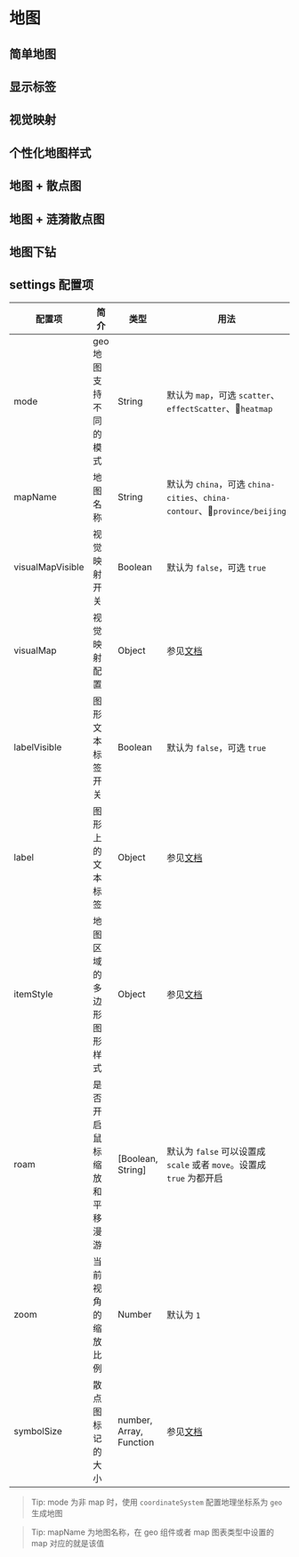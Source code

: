 # 地图

## 简单地图

<vuep template="#basicGeo" :options="{ theme: 'vue', lineNumbers: false }"></vuep>

<script v-pre type="text/x-template" id="basicGeo">

<template>
  <ve-geo-chart :data="chartData" />
</template>

<script>
const randomData = () => {
  return Math.round(Math.random() * 1000)
}

module.exports = {
  created () {
    this.chartData = {
      measures: [
        {
          name: 'iPhone XR',
          data: [
            { name: '北京', value: randomData() },
            { name: '天津', value: randomData() },
            { name: '上海', value: randomData() },
            { name: '重庆', value: randomData() },
            { name: '河北', value: randomData() },
            { name: '河南', value: randomData() },
            { name: '云南', value: randomData() },
            { name: '辽宁', value: randomData() },
            { name: '黑龙江', value: randomData() },
            { name: '湖南', value: randomData() },
            { name: '安徽', value: randomData() },
            { name: '山东', value: randomData() },
            { name: '新疆', value: randomData() },
            { name: '江苏', value: randomData() },
            { name: '浙江', value: randomData() },
            { name: '江西', value: randomData() },
            { name: '湖北', value: randomData() },
            { name: '广西', value: randomData() },
            { name: '甘肃', value: randomData() },
            { name: '山西', value: randomData() },
            { name: '内蒙古', value: randomData() },
            { name: '陕西', value: randomData() },
            { name: '吉林', value: randomData() },
            { name: '福建', value: randomData() },
            { name: '贵州', value: randomData() },
            { name: '广东', value: randomData() },
            { name: '青海', value: randomData() },
            { name: '西藏', value: randomData() },
            { name: '四川', value: randomData() },
            { name: '宁夏', value: randomData() },
            { name: '海南', value: randomData() },
            { name: '台湾', value: randomData() },
            { name: '香港', value: randomData() },
            { name: '澳门', value: randomData() }
          ]
        }
      ]
    }
  }
}
</script>

## 显示标签

<vuep template="#labelGeo" :options="{ theme: 'vue', lineNumbers: false }"></vuep>

<script v-pre type="text/x-template" id="labelGeo">

<template>
  <ve-geo-chart :data="chartData" :settings="chartSettings" />
</template>

<script>
const randomData = () => {
  return Math.round(Math.random() * 1000)
}

module.exports = {
  created () {
    this.chartData = {
      measures: [
        {
          name: 'iPhone XR',
          data: [
            { name: '北京', value: randomData() },
            { name: '天津', value: randomData() },
            { name: '上海', value: randomData() },
            { name: '重庆', value: randomData() },
            { name: '河北', value: randomData() },
            { name: '河南', value: randomData() },
            { name: '云南', value: randomData() },
            { name: '辽宁', value: randomData() },
            { name: '黑龙江', value: randomData() },
            { name: '湖南', value: randomData() },
            { name: '安徽', value: randomData() },
            { name: '山东', value: randomData() },
            { name: '新疆', value: randomData() },
            { name: '江苏', value: randomData() },
            { name: '浙江', value: randomData() },
            { name: '江西', value: randomData() },
            { name: '湖北', value: randomData() },
            { name: '广西', value: randomData() },
            { name: '甘肃', value: randomData() },
            { name: '山西', value: randomData() },
            { name: '内蒙古', value: randomData() },
            { name: '陕西', value: randomData() },
            { name: '吉林', value: randomData() },
            { name: '福建', value: randomData() },
            { name: '贵州', value: randomData() },
            { name: '广东', value: randomData() },
            { name: '青海', value: randomData() },
            { name: '西藏', value: randomData() },
            { name: '四川', value: randomData() },
            { name: '宁夏', value: randomData() },
            { name: '海南', value: randomData() },
            { name: '台湾', value: randomData() },
            { name: '香港', value: randomData() },
            { name: '澳门', value: randomData() }
          ]
        }
      ]
    }
    this.chartSettings = {
      labelVisible: true,
      label: {
        normal: {
          show: true,
          color: '#333',
          fontSize: 13
        }
      }
    }
  }
}
</script>

## 视觉映射

<vuep template="#visualMapGeo" :options="{ theme: 'vue', lineNumbers: false }"></vuep>

<script v-pre type="text/x-template" id="visualMapGeo">

<template>
  <ve-geo-chart :data="chartData" :settings="chartSettings" />
</template>

<script>
const randomData = () => {
  return Math.round(Math.random() * 1000)
}

module.exports = {
  created () {
    this.chartData = {
      measures: [
        {
          name: 'iPhone XR',
          data: [
            { name: '北京', value: randomData() },
            { name: '天津', value: randomData() },
            { name: '上海', value: randomData() },
            { name: '重庆', value: randomData() },
            { name: '河北', value: randomData() },
            { name: '河南', value: randomData() },
            { name: '云南', value: randomData() },
            { name: '辽宁', value: randomData() },
            { name: '黑龙江', value: randomData() },
            { name: '湖南', value: randomData() },
            { name: '安徽', value: randomData() },
            { name: '山东', value: randomData() },
            { name: '新疆', value: randomData() },
            { name: '江苏', value: randomData() },
            { name: '浙江', value: randomData() },
            { name: '江西', value: randomData() },
            { name: '湖北', value: randomData() },
            { name: '广西', value: randomData() },
            { name: '甘肃', value: randomData() },
            { name: '山西', value: randomData() },
            { name: '内蒙古', value: randomData() },
            { name: '陕西', value: randomData() },
            { name: '吉林', value: randomData() },
            { name: '福建', value: randomData() },
            { name: '贵州', value: randomData() },
            { name: '广东', value: randomData() },
            { name: '青海', value: randomData() },
            { name: '西藏', value: randomData() },
            { name: '四川', value: randomData() },
            { name: '宁夏', value: randomData() },
            { name: '海南', value: randomData() },
            { name: '台湾', value: randomData() },
            { name: '香港', value: randomData() },
            { name: '澳门', value: randomData() }
          ]
        },
        {
          name: 'iPhone XS',
          data: [
            { name: '北京', value: randomData() },
            { name: '天津', value: randomData() },
            { name: '上海', value: randomData() },
            { name: '重庆', value: randomData() },
            { name: '河北', value: randomData() },
            { name: '安徽', value: randomData() },
            { name: '新疆', value: randomData() },
            { name: '浙江', value: randomData() },
            { name: '江西', value: randomData() },
            { name: '山西', value: randomData() },
            { name: '内蒙古', value: randomData() },
            { name: '吉林', value: randomData() },
            { name: '福建', value: randomData() },
            { name: '广东', value: randomData() },
            { name: '西藏', value: randomData() },
            { name: '四川', value: randomData() },
            { name: '宁夏', value: randomData() },
            { name: '香港', value: randomData() },
            { name: '澳门', value: randomData() }
          ]
        }
      ]
    }
    this.chartSettings = {
      visualMapVisible: true,
      visualMap: {
        inRange: {
          color: ['#C6FFDD', '#FBD786', '#f7797d']
        }
      }
    }
  }
}
</script>

## 个性化地图样式

<vuep template="#itemStyleGeo" :options="{ theme: 'vue', lineNumbers: false }"></vuep>

<script v-pre type="text/x-template" id="itemStyleGeo">

<template>
  <ve-geo-chart :data="chartData" :settings="chartSettings" :legend-visible="false" />
</template>

<script>
const randomData = () => {
  return Math.round(Math.random() * 1000)
}

module.exports = {
  created () {
    this.chartData = {
      measures: [
        {
          name: 'iPhone XR',
          data: [
            { name: '北京', value: randomData() },
            { name: '天津', value: randomData() },
            { name: '上海', value: randomData() },
            { name: '重庆', value: randomData() },
            { name: '河北', value: randomData() },
            { name: '河南', value: randomData() },
            { name: '云南', value: randomData() },
            { name: '辽宁', value: randomData() },
            { name: '黑龙江', value: randomData() },
            { name: '湖南', value: randomData() },
            { name: '安徽', value: randomData() },
            { name: '山东', value: randomData() },
            { name: '新疆', value: randomData() },
            { name: '江苏', value: randomData() },
            { name: '浙江', value: randomData() },
            { name: '江西', value: randomData() },
            { name: '湖北', value: randomData() },
            { name: '广西', value: randomData() },
            { name: '甘肃', value: randomData() },
            { name: '山西', value: randomData() },
            { name: '内蒙古', value: randomData() },
            { name: '陕西', value: randomData() },
            { name: '吉林', value: randomData() },
            { name: '福建', value: randomData() },
            { name: '贵州', value: randomData() },
            { name: '广东', value: randomData() },
            { name: '青海', value: randomData() },
            { name: '西藏', value: randomData() },
            { name: '四川', value: randomData() },
            { name: '宁夏', value: randomData() },
            { name: '海南', value: randomData() },
            { name: '台湾', value: randomData() },
            { name: '香港', value: randomData() },
            { name: '澳门', value: randomData() }
          ]
        }
      ]
    }
    this.chartSettings = {
      itemStyle: {
        normal: {
          areaColor: '#020933',
          borderColor: '#3fdaff',
          borderWidth: 1,
          shadowColor: 'rgba(63, 218, 255, 0.5)',
          shadowBlur: 10
        },
        emphasis: {
          areaColor: '#2B91B7'
        }
      }
    }
  }
}
</script>

## 地图 + 散点图

<vuep template="#scatterGeo" :options="{ theme: 'vue', lineNumbers: false }"></vuep>

<script v-pre type="text/x-template" id="scatterGeo">

<template>
  <ve-geo-chart :data="chartData" :settings="chartSettings" />
</template>

<script>
const randomData = () => {
  return Math.round(Math.random() * 1000)
}

module.exports = {
  created () {
    this.chartData = {
      measures: [
        {
          name: 'iPhone XR',
          data: [
            { name: '北京市', value: randomData() },
            { name: '鄂尔多斯', value: randomData() },
            { name: '天津市', value: randomData() },
            { name: '重庆市', value: randomData() },
            { name: '齐齐哈尔', value: randomData() },
            { name: '桂林', value: randomData() },
            { name: '赤峰', value: randomData() },
            { name: '青岛', value: randomData() },
            { name: '乳山', value: randomData() },
            { name: '泉州', value: randomData() },
            { name: '文登', value: randomData() },
            { name: '烟台', value: randomData() },
            { name: '长沙', value: randomData() },
            { name: '阳泉', value: randomData() },
            { name: '贵阳', value: randomData() },
            { name: '威海', value: randomData() },
            { name: '宿迁', value: randomData() },
            { name: '珠海', value: randomData() },
            { name: '海口', value: randomData() },
            { name: '佛山', value: randomData() },
            { name: '广州', value: randomData() },
            { name: '乌鲁木齐', value: randomData() },
            { name: '葫芦岛', value: randomData() },
            { name: '连云港', value: randomData() },
            { name: '昆明', value: randomData() },
            { name: '大理', value: randomData() },
            { name: '丽江', value: randomData() },
            { name: '成都', value: randomData() },
            { name: '乐山', value: randomData() },
            { name: '宁波', value: randomData() },
            { name: '杭州', value: randomData() },
            { name: '深圳', value: randomData() },
            { name: '武汉', value: randomData() },
            { name: '洛阳', value: randomData() },
            { name: '太原', value: randomData() },
            { name: '长春', value: randomData() },
            { name: '玉溪', value: randomData() }
          ]
        }
      ]
    }
    this.chartSettings = {
      mode: 'scatter'
    }
  }
}
</script>

## 地图 + 涟漪散点图

<vuep template="#effectScatterGeo" :options="{ theme: 'vue', lineNumbers: false }"></vuep>

<script v-pre type="text/x-template" id="effectScatterGeo">

<template>
  <ve-geo-chart :data="chartData" :settings="chartSettings" :legendVisible="false" />
</template>

<script>
const randomData = () => {
  return Math.round(Math.random() * 1000)
}

module.exports = {
  created () {
    this.chartData = {
      measures: [
        {
          name: 'iPhone XR',
          data: [
            { name: '北京市', value: randomData() },
            { name: '鄂尔多斯', value: randomData() },
            { name: '天津市', value: randomData() },
            { name: '重庆市', value: randomData() },
            { name: '齐齐哈尔', value: randomData() },
            { name: '桂林', value: randomData() },
            { name: '赤峰', value: randomData() },
            { name: '青岛', value: randomData() },
            { name: '乳山', value: randomData() },
            { name: '泉州', value: randomData() },
            { name: '文登', value: randomData() },
            { name: '烟台', value: randomData() },
            { name: '长沙', value: randomData() },
            { name: '阳泉', value: randomData() },
            { name: '贵阳', value: randomData() },
            { name: '威海', value: randomData() },
            { name: '宿迁', value: randomData() },
            { name: '珠海', value: randomData() },
            { name: '海口', value: randomData() },
            { name: '佛山', value: randomData() },
            { name: '广州', value: randomData() },
            { name: '乌鲁木齐', value: randomData() },
            { name: '葫芦岛', value: randomData() },
            { name: '连云港', value: randomData() },
            { name: '昆明', value: randomData() },
            { name: '大理', value: randomData() },
            { name: '丽江', value: randomData() },
            { name: '成都', value: randomData() },
            { name: '乐山', value: randomData() },
            { name: '宁波', value: randomData() },
            { name: '杭州', value: randomData() },
            { name: '深圳', value: randomData() },
            { name: '武汉', value: randomData() },
            { name: '洛阳', value: randomData() },
            { name: '太原', value: randomData() },
            { name: '长春', value: randomData() },
            { name: '玉溪', value: randomData() }
          ]
        }
      ]
    }
    this.chartSettings = {
      mode: 'effectScatter'
    }
  }
}
</script>

## 地图下钻

<vuep template="#insideGeo" :options="{ theme: 'vue', lineNumbers: false }"></vuep>

<script v-pre type="text/x-template" id="insideGeo">

<template>
  <ve-geo-chart
    :title="title"
    :data="chartData"
    :settings="chartSettings"
    :legend-visible="false"
    background-color="#020933"
    @click="onClick"
    @blankClick="onClickBlank"
  />
</template>

<script>
const randomData = () => {
  return Math.round(Math.random() * 1000)
}

module.exports = {
  data () {
    return {
      title: {},
      provinceInfo: [
        {'id': '1', 'name': '北京', 'pinyin': 'beijing'},
        {'id': '2', 'name': '上海', 'pinyin': 'shanghai'},
        {'id': '3', 'name': '天津', 'pinyin': 'tianjin'},
        {'id': '4', 'name': '重庆', 'pinyin': 'chongqing'},
        {'id': '5', 'name': '河北', 'pinyin': 'hebei'},
        {'id': '6', 'name': '山西', 'pinyin': 'shanxi'},
        {'id': '7', 'name': '河南', 'pinyin': 'henan'},
        {'id': '8', 'name': '辽宁', 'pinyin': 'liaoning'},
        {'id': '9', 'name': '吉林', 'pinyin': 'jilin'},
        {'id': '10', 'name': '黑龙江', 'pinyin': 'heilongjiang'},
        {'id': '11', 'name': '内蒙古', 'pinyin': 'neimenggu'},
        {'id': '12', 'name': '江苏', 'pinyin': 'jiangsu'},
        {'id': '13', 'name': '山东', 'pinyin': 'shandong'},
        {'id': '14', 'name': '安徽', 'pinyin': 'anhui'},
        {'id': '15', 'name': '浙江', 'pinyin': 'zejiang'},
        {'id': '16', 'name': '福建', 'pinyin': 'fujian'},
        {'id': '17', 'name': '湖北', 'pinyin': 'hubei'},
        {'id': '18', 'name': '湖南', 'pinyin': 'hunan'},
        {'id': '19', 'name': '广东', 'pinyin': 'guangdong'},
        {'id': '20', 'name': '广西', 'pinyin': 'guangxi'},
        {'id': '21', 'name': '江西', 'pinyin': 'jiangxi'},
        {'id': '22', 'name': '四川', 'pinyin': 'sichuan'},
        {'id': '23', 'name': '海南', 'pinyin': 'hainan'},
        {'id': '24', 'name': '贵州', 'pinyin': 'guizhou'},
        {'id': '25', 'name': '云南', 'pinyin': 'yunnan'},
        {'id': '26', 'name': '西藏', 'pinyin': 'xizang'},
        {'id': '27', 'name': '陕西', 'pinyin': 'shanxi'},
        {'id': '28', 'name': '甘肃', 'pinyin': 'gansu'},
        {'id': '29', 'name': '青海', 'pinyin': 'qinghai'},
        {'id': '30', 'name': '宁夏', 'pinyin': 'ningxia'},
        {'id': '31', 'name': '新疆', 'pinyin': 'xinjiang'},
        {'id': '32', 'name': '台湾', 'pinyin': 'taiwan'},
        {'id': '33', 'name': '香港', 'pinyin': 'xianggang'},
        {'id': '34', 'name': '澳门', 'pinyin': 'aomen'}
      ]
    }
  },
  created () {
    this.chartData = {
      measures: [
        {
          name: 'iPhone XR',
          data: [
            { name: '北京市', value: randomData() },
            { name: '鄂尔多斯', value: randomData() },
            { name: '天津市', value: randomData() },
            { name: '重庆市', value: randomData() },
            { name: '齐齐哈尔', value: randomData() },
            { name: '桂林', value: randomData() },
            { name: '赤峰', value: randomData() },
            { name: '青岛', value: randomData() },
            { name: '乳山', value: randomData() },
            { name: '泉州', value: randomData() },
            { name: '文登', value: randomData() },
            { name: '烟台', value: randomData() },
            { name: '长沙', value: randomData() },
            { name: '阳泉', value: randomData() },
            { name: '贵阳', value: randomData() },
            { name: '威海', value: randomData() },
            { name: '宿迁', value: randomData() },
            { name: '珠海', value: randomData() },
            { name: '海口', value: randomData() },
            { name: '佛山', value: randomData() },
            { name: '广州', value: randomData() },
            { name: '乌鲁木齐', value: randomData() },
            { name: '葫芦岛', value: randomData() },
            { name: '连云港', value: randomData() },
            { name: '昆明', value: randomData() },
            { name: '大理', value: randomData() },
            { name: '丽江', value: randomData() },
            { name: '成都', value: randomData() },
            { name: '乐山', value: randomData() },
            { name: '宁波', value: randomData() },
            { name: '杭州', value: randomData() },
            { name: '深圳', value: randomData() },
            { name: '武汉', value: randomData() },
            { name: '洛阳', value: randomData() },
            { name: '太原', value: randomData() },
            { name: '长春', value: randomData() },
            { name: '玉溪', value: randomData() }
          ]
        }
      ]
    }
    this.chartSettings = {
      mode: 'effectScatter',
      mapName: 'china',
      visualMapVisible: true,
      visualMap: {
        inRange: { color: ['#ee0979', '#ff6a00'] },
        textStyle: {
          color: '#fff'
        }
      },
      labelVisible: true,
      itemStyle: {
        normal: {
          areaColor: 'transparent',
          borderColor: '#3fdaff',
          borderWidth: 1,
          shadowColor: 'rgba(63, 218, 255, 0.5)',
          shadowBlur: 30
        },
        emphasis: {
          areaColor: '#2B91B7'
        }
      },
      label: {
        normal: {
          show: true,
          color: '#00ff00',
          fontSize: 13
        },
        emphasis: {
          show: true,
          color: '#fff'
        }
      },
      symbolSize: 15
    }
  },
  methods: {
    onClick(e) {
      this.title = {
        text: `选中：${e.name}`,
        textStyle: {
          color: '#fff',
          fontSize: 14
        }
      }
      const idx = this.provinceInfo.findIndex(v => v.name === e.name)
      if (idx !== -1) {
        const province =  this.provinceInfo[idx].pinyin
        this.chartSettings.mapName = `province/${province}`
      } else {
        this.chartSettings.mapName = 'china'
      }
    },
    onClickBlank(e) {
      this.title = {
        text: `选中：空白处`,
        textStyle: {
          color: '#fff',
          fontSize: 14
        }
      }
      this.chartSettings.mapName = 'china'
    }
  }
}
</script>

## settings 配置项

| 配置项 | 简介 | 类型 | 用法 |
| --- | --- | --- | --- |
| mode | geo地图支持不同的模式 | String | 默认为 `map`，可选 `scatter`、`effectScatter`、`heatmap` |
| mapName | 地图名称 | String | 默认为 `china`，可选 `china-cities`、`china-contour`、`province/beijing` |
| visualMapVisible | 视觉映射开关 | Boolean | 默认为 `false`，可选 `true` |
| visualMap | 视觉映射配置 | Object | 参见[文档](https://echarts.baidu.com/option.html#visualMap) |
| labelVisible | 图形文本标签开关 | Boolean | 默认为 `false`，可选 `true` |
| label | 图形上的文本标签 | Object | 参见[文档](https://echarts.baidu.com/option.html#series-map.label) |
| itemStyle | 地图区域的多边形 图形样式 | Object | 参见[文档](https://echarts.baidu.com/option.html#series-map.itemStyle) |
| roam | 是否开启鼠标缩放和平移漫游 | [Boolean, String] | 默认为 `false` 可以设置成 `scale` 或者 `move`。设置成 `true` 为都开启 |
| zoom | 当前视角的缩放比例 | Number | 默认为 `1` |
| symbolSize | 散点图标记的大小 | number, Array, Function | 参见[文档](https://echarts.baidu.com/option.html#series-scatter.symbolSize) |

> Tip: mode 为非 map 时，使用 `coordinateSystem` 配置地理坐标系为 `geo` 生成地图


> Tip: mapName 为地图名称，在 geo 组件或者 map 图表类型中设置的 map 对应的就是该值